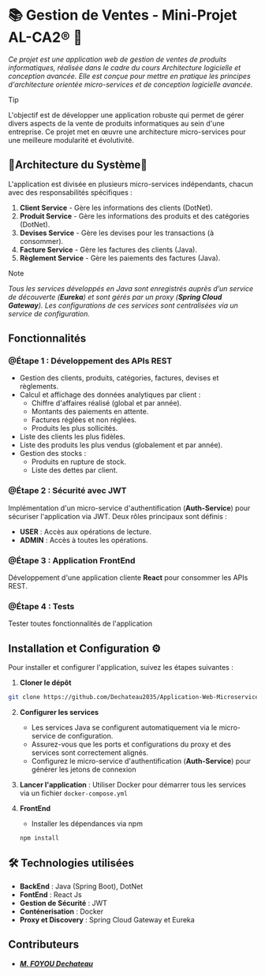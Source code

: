 # 📚 Gestion de Ventes - Mini-Projet AL-CA2®️ 📖
*Ce projet est une application web de gestion de ventes de produits informatiques, réalisée dans le cadre du cours Architecture logicielle et conception avancée. Elle est conçue pour mettre en pratique les principes d'architecture orientée micro-services et de conception logicielle avancée.*

> [!TIP]
> L'objectif est de développer une application robuste qui permet de gérer divers aspects de la vente de produits informatiques au sein d'une entreprise. Ce projet met en œuvre une architecture micro-services pour une meilleure modularité et évolutivité.

## 📌Architecture du Système📌
L'application est divisée en plusieurs micro-services indépendants, chacun avec des responsabilités spécifiques :

1. **Client Service** - Gère les informations des clients (DotNet).
2. **Produit Service** - Gère les informations des produits et des catégories (DotNet).
3. **Devises Service** - Gère les devises pour les transactions (à consommer).
4. **Facture Service** - Gère les factures des clients (Java).
5. **Règlement Service** - Gère les paiements des factures (Java).

>[!NOTE]
> *Tous les services développés en Java sont enregistrés auprès d’un service de découverte (**Eureka**) et sont gérés par un proxy (**Spring Cloud Gateway**). Les configurations de ces services sont centralisées via un service de configuration.* 

## Fonctionnalités

### @Étape 1 : Développement des APIs REST

- Gestion des clients, produits, catégories, factures, devises et règlements.
- Calcul et affichage des données analytiques par client :
  - Chiffre d'affaires réalisé (global et par année).
  - Montants des paiements en attente.
  - Factures réglées et non réglées.
  - Produits les plus sollicités.
- Liste des clients les plus fidèles.
- Liste des produits les plus vendus (globalement et par année).
- Gestion des stocks :
  - Produits en rupture de stock.
  - Liste des dettes par client.

### @Étape 2 : Sécurité avec JWT

Implémentation d'un micro-service d'authentification (**Auth-Service**) pour sécuriser l'application via JWT. Deux rôles principaux sont définis :
- **USER** : Accès aux opérations de lecture.
- **ADMIN** : Accès à toutes les opérations.

### @Étape 3 : Application FrontEnd

Développement d'une application cliente **React** pour consommer les APIs REST.

### @Étape 4 : Tests

Tester toutes fonctionnalités de l'application


## Installation et Configuration ⚙️
Pour installer et configurer l'application, suivez les étapes suivantes :

1. **Cloner le dépôt**

```bash
git clone https://github.com/Dechateau2035/Application-Web-Microservice.git
```

2. **Configurer les services**

    - Les services Java se configurent automatiquement via le micro-service de configuration.
    - Assurez-vous que les ports et configurations du proxy et des services sont correctement alignés.
    - Configurez le micro-service d'authentification (**Auth-Service**) pour générer les jetons de connexion

3. **Lancer l'application** : Utiliser Docker pour démarrer tous les services via un fichier ``` docker-compose.yml ```

4. **FrontEnd**
    - Installer les dépendances via npm
    ```
    npm install
    ```

## 🛠️ Technologies utilisées

- **BackEnd** : Java (Spring Boot), DotNet
- **FontEnd** : React Js
- **Gestion de Sécurité** : JWT
- **Conténerisation** : Docker
- **Proxy et Discovery** : Spring Cloud Gateway et Eureka

## Contributeurs
- **_[M. FOYOU Dechateau](https://github.com/Dechateau2035)_**